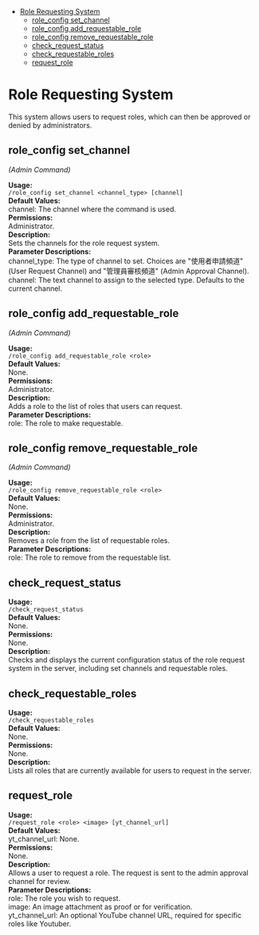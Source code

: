 <!--toc:start-->
- [Role Requesting System](#role-requesting-system)
  - [role_config set_channel](#roleconfig-setchannel)
  - [role_config add_requestable_role](#roleconfig-addrequestablerole)
  - [role_config remove_requestable_role](#roleconfig-removerequestablerole)
  - [check_request_status](#checkrequeststatus)
  - [check_requestable_roles](#checkrequestableroles)
  - [request_role](#requestrole)
<!--toc:end-->

# Role Requesting System

This system allows users to request roles, which can then be approved or denied by administrators.

## role_config set_channel

*(Admin Command)*

**Usage:**  
`/role_config set_channel <channel_type> [channel]`  
**Default Values:**  
channel: The channel where the command is used.  
**Permissions:**  
Administrator.  
**Description:**  
Sets the channels for the role request system.  
**Parameter Descriptions:**  
channel_type: The type of channel to set. Choices are "使用者申請頻道" (User Request Channel) and "管理員審核頻道" (Admin Approval Channel).  
channel: The text channel to assign to the selected type. Defaults to the current channel.  

## role_config add_requestable_role

*(Admin Command)*

**Usage:**  
`/role_config add_requestable_role <role>`  
**Default Values:**  
None.  
**Permissions:**  
Administrator.  
**Description:**  
Adds a role to the list of roles that users can request.  
**Parameter Descriptions:**  
role: The role to make requestable.  

## role_config remove_requestable_role

*(Admin Command)*

**Usage:**  
`/role_config remove_requestable_role <role>`  
**Default Values:**  
None.  
**Permissions:**  
Administrator.  
**Description:**  
Removes a role from the list of requestable roles.  
**Parameter Descriptions:**  
role: The role to remove from the requestable list.  

## check_request_status

**Usage:**  
`/check_request_status`  
**Default Values:**  
None.  
**Permissions:**  
None.  
**Description:**  
Checks and displays the current configuration status of the role request system in the server, including set channels and requestable roles.  

## check_requestable_roles

**Usage:**  
`/check_requestable_roles`  
**Default Values:**  
None.  
**Permissions:**  
None.  
**Description:**  
Lists all roles that are currently available for users to request in the server.  

## request_role

**Usage:**  
`/request_role <role> <image> [yt_channel_url]`  
**Default Values:**  
yt_channel_url: None.  
**Permissions:**  
None.  
**Description:**  
Allows a user to request a role. The request is sent to the admin approval channel for review.  
**Parameter Descriptions:**  
role: The role you wish to request.  
image: An image attachment as proof or for verification.  
yt_channel_url: An optional YouTube channel URL, required for specific roles like Youtuber.
